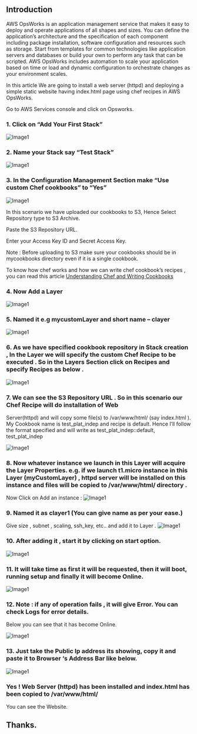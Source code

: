 ## Introduction

AWS OpsWorks is an application management service that makes it easy to deploy and operate applications of all shapes and sizes. You can define the application’s architecture and the specification of each component including package installation, software configuration and resources such as storage. Start from templates for common technologies like application servers and databases or build your own to perform any task that can be scripted. AWS OpsWorks includes automation to scale your application based on time or load and dynamic configuration to orchestrate changes as your environment scales.

In this article We are going to install a web server (httpd) and deploying a simple static website having index.html page using chef recipes in AWS OpsWorks.

Go to AWS Services console and click on Opsworks.

### 1. Click on “Add Your First Stack”

![Image1](https://s3-us-west-2.amazonaws.com/ishant/1.png)


###  2. Name your Stack say “Test Stack”
![Image1](https://s3-us-west-2.amazonaws.com/ishant/2.png)


### 3. In the Configuration Management Section make “Use custom Chef cookbooks” to “Yes”

![Image1](https://s3-us-west-2.amazonaws.com/ishant/31.png)


In this scenario we have uploaded our cookbooks to S3, Hence Select Repository type to S3 Archive.

Paste the S3 Repository URL.

Enter your Access Key ID and Secret Access Key.

Note : Before uploading to S3 make sure your cookbooks should be in mycookbooks directory even if it is a single cookbook.

To know how chef works and how we can write chef cookbook’s recipes , you can read this article [Understanding Chef and Writing Cookbooks](http://www.intelligrape.com/blog/2014/07/03/understanding-chef-and-writing-cookbooks/)

### 4. Now Add a Layer

![Image1](https://s3-us-west-2.amazonaws.com/ishant/4.png)

### 5. Named it e.g mycustomLayer and short name – clayer
![Image1](https://s3-us-west-2.amazonaws.com/ishant/5.png)


### 6. As we have specified cookbook repository in Stack creation , In the Layer we will specify the custom Chef Recipe to be executed . So in the Layers Section click on Recipes and specify Recipes as below .

![Image1](https://s3-us-west-2.amazonaws.com/ishant/6.png)


### 7. We can see the S3 Repository URL . So in this scenario our Chef Recipe will do installation of Web

Server(httpd) and will copy some file(s) to /var/www/html/ (say index.html ). My Cookbook name is test_plat_indep and recipe is default. Hence I’ll follow the format specified and will write as test_plat_indep::default, test_plat_indep

![Image1](https://s3-us-west-2.amazonaws.com/ishant/7.png)


### 8. Now whatever instance we launch in this Layer will acquire the Layer Properties. e.g. if we launch t1.micro instance in this Layer (myCustomLayer) , httpd server will be installed on this instance and files will be copied to /var/www/html/ directory .

Now Click on Add an instance :
![Image1](https://s3-us-west-2.amazonaws.com/ishant/8.png)


### 9. Named it as clayer1 (You can give name as per your ease.)

Give size , subnet , scaling, ssh_key, etc.. and add it to Layer .
![Image1](https://s3-us-west-2.amazonaws.com/ishant/9.png)


### 10. After adding it , start it by clicking on start option.
![Image1](https://s3-us-west-2.amazonaws.com/ishant/10.png)


### 11. It will take time as first it will be requested, then it will boot, running setup and finally it will become Online.
![Image1](https://s3-us-west-2.amazonaws.com/ishant/11.png)


### 12. Note : if any of operation fails , it will give Error. You can check Logs for error details.
 Below you can see that it has become Online.

![Image1](https://s3-us-west-2.amazonaws.com/ishant/12.png)

### 13. Just take the Public Ip address its showing, copy it and paste it to Browser ‘s Address Bar like below.

![Image1](https://s3-us-west-2.amazonaws.com/ishant/131.png)

### Yes ! Web Server (httpd) has been installed and index.html has been copied to /var/www/html/

You can see the Website.


## Thanks.


